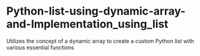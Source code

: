 # Python-list-using-dynamic-array-and-Implementation_using_list
 Utilizes the concept of a dynamic array to create a custom Python list with various essential functions
